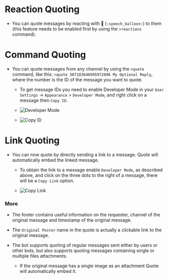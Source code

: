 # Reaction Quoting

* You can quote messages by reacting with 💬 (`:speech_balloon:`) to them (this feature needs to be enabled first by using the `>reactions` command).



# Command Quoting 

* You can quote messages from any channel by using the `>quote` command, like this: `>quote 507103646995972096 My Optional Reply`, where the number is the ID of the message you want to quote.

  * To get message IDs you need to enable Developer Mode in your `User Settings` -> `Appearance` > `Developer Mode`, and right click on a message then `Copy ID`.

  * ![Developer Mode](https://cdn.discordapp.com/attachments/154295458531901441/526118407071072281/unknown.png)

  * ![Copy ID](https://cdn.discordapp.com/attachments/154295458531901441/526118743550722049/unknown.png)



# Link Quoting

* You can now quote by directly sending a link to a message. Quote will automatically embed the linked message.

  * To obtain the link to a message enable `Developer Mode`, as described above, and click on the three dots to the right of a message, there will be a `Copy Link` option.

  * ![Copy Link](https://cdn.discordapp.com/attachments/154295458531901441/526117532248047626/unknown.png)
  
### More

* The footer contains useful information on the requester, channel of the original message and timestamp of the original message.

* The `Original Poster` name in the quote is actually a clickable link to the original message.

* The bot supports quoting of regular messages sent either by users or other bots, but also supports quoting messages containing single or multiple files attachments.
  * If the original message has a single image as an attachment Quote will automatically embed it.